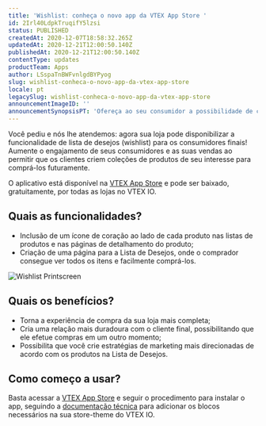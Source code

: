 ```yaml
---
title: 'Wishlist: conheça o novo app da VTEX App Store '
id: 2Irl40LdpkTruqifY5lzsi
status: PUBLISHED
createdAt: 2020-12-07T18:58:32.265Z
updatedAt: 2020-12-21T12:00:50.140Z
publishedAt: 2020-12-21T12:00:50.140Z
contentType: updates
productTeam: Apps
author: LSspaTnBWFvnlgdBYPyog
slug: wishlist-conheca-o-novo-app-da-vtex-app-store
locale: pt
legacySlug: wishlist-conheca-o-novo-app-da-vtex-app-store
announcementImageID: ''
announcementSynopsisPT: 'Ofereça ao seu consumidor a possibilidade de criar listas de desejos com o novo app da VTEX App Store.'
---
```


Você pediu e nós lhe atendemos: agora sua loja pode disponibilizar a funcionalidade de lista de desejos (wishlist) para os consumidores finais! Aumente o engajamento de seus consumidores e as suas vendas ao permitir que os clientes criem coleções de produtos de seu interesse para comprá-los futuramente. 

O aplicativo está disponível na [VTEX App Store](https://apps.vtex.com/ "VTEX App Store") e pode ser baixado, gratuitamente, por todas as lojas no VTEX IO. 

## Quais as funcionalidades?

- Inclusão de um ícone de coração ao lado de cada produto nas listas de produtos e nas páginas de detalhamento do produto;
- Criação de uma página para a Lista de Desejos, onde o comprador consegue ver todos os itens e facilmente comprá-los.

![Wishlist Printscreen](//images.ctfassets.net/alneenqid6w5/5EVie6cixnjJTZPoxqa5MG/5a6e2ce9fe25d828a14e0ee9d6df4f80/Screen_Shot_2020-12-07_at_16.04.01.png)

## Quais os benefícios?
- Torna a experiência de compra da sua loja mais completa;
- Cria uma relação mais duradoura com o cliente final, possibilitando que ele efetue compras em um outro momento; 
- Possibilita que você crie estratégias de marketing mais direcionadas de acordo com os produtos na Lista de Desejos.

## Como começo a usar?

Basta acessar a [VTEX App Store](https://apps.vtex.com/vtex-wishlist/p "VTEX App Store") e seguir o procedimento para instalar o app, seguindo a [documentação técnica](https://vtex.io/docs/components/all/vtex.wish-list@1.2.0/ "Documentação Wishlist") para adicionar os blocos necessários na sua store-theme do VTEX IO. 

